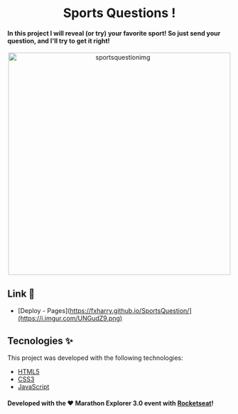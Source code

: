 <h1 align="center">Sports Questions !</h1>

#### In this project I will reveal (or try) your favorite sport! So just send your question, and I'll try to get it right!

<p align="center">
  <img src="https://i.imgur.com/UNGudZ9.png" width="500" title="sportsquestionimg">

## Link 🚀

- [Deploy - Pages](https://fxharry.github.io/SportsQuestion/](https://i.imgur.com/UNGudZ9.png)


## Tecnologies ✨

This project was developed with the following technologies:

- [HTML5](https://www.w3schools.com/)
- [CSS3](https://www.w3schools.com/css/)
- [JavaScript](https://www.w3schools.com/js/)

#### Developed with the ♥ Marathon Explorer 3.0 event with [Rocketseat](https://www.rocketseat.com.br/)!
